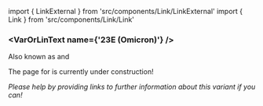 import { LinkExternal } from 'src/components/Link/LinkExternal'
import { Link } from 'src/components/Link/Link'




<MdxContent filepath="clusters/VoCHeader.md" />

### <VarOrLinText name={'23E (Omicron)'} />
Also known as <VarOrLin name="23E (Omicron)" invert={true}/> and <Who name="Omicron" />

<MdxContent filepath="clusters/OmicronHeader.md" />

The page for <VarOrLin name="23E (Omicron)"/> is currently under construction!

_Please help by providing links to further information about this variant if you can!_




